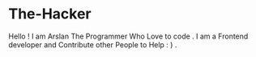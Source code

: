 # The-Hacker
Hello ! I am Arslan The Programmer Who Love to code . I am a Frontend developer and Contribute other People to Help : ) .
